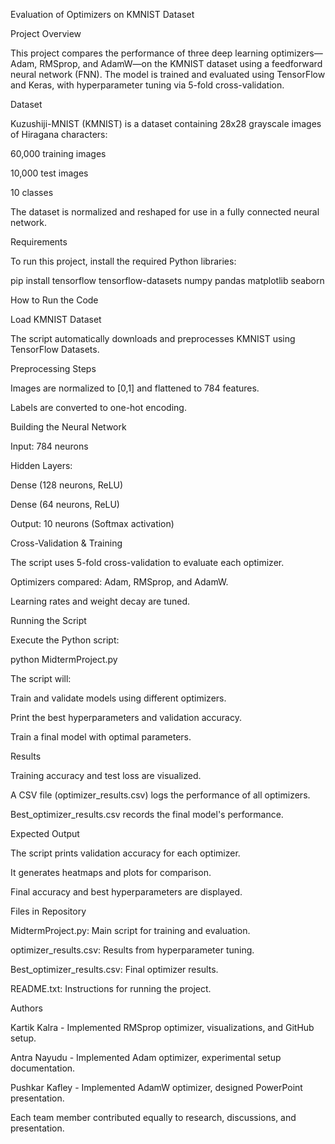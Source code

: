 Evaluation of Optimizers on KMNIST Dataset

Project Overview

This project compares the performance of three deep learning optimizers—Adam, RMSprop, and AdamW—on the KMNIST dataset using a feedforward neural network (FNN). The model is trained and evaluated using TensorFlow and Keras, with hyperparameter tuning via 5-fold cross-validation.

Dataset

Kuzushiji-MNIST (KMNIST) is a dataset containing 28x28 grayscale images of Hiragana characters:

60,000 training images

10,000 test images

10 classes

The dataset is normalized and reshaped for use in a fully connected neural network.

Requirements

To run this project, install the required Python libraries:

pip install tensorflow tensorflow-datasets numpy pandas matplotlib seaborn

How to Run the Code

Load KMNIST Dataset

The script automatically downloads and preprocesses KMNIST using TensorFlow Datasets.

Preprocessing Steps

Images are normalized to [0,1] and flattened to 784 features.

Labels are converted to one-hot encoding.

Building the Neural Network

Input: 784 neurons

Hidden Layers:

Dense (128 neurons, ReLU)

Dense (64 neurons, ReLU)

Output: 10 neurons (Softmax activation)

Cross-Validation & Training

The script uses 5-fold cross-validation to evaluate each optimizer.

Optimizers compared: Adam, RMSprop, and AdamW.

Learning rates and weight decay are tuned.

Running the Script

Execute the Python script:

python MidtermProject.py

The script will:

Train and validate models using different optimizers.

Print the best hyperparameters and validation accuracy.

Train a final model with optimal parameters.

Results

Training accuracy and test loss are visualized.

A CSV file (optimizer_results.csv) logs the performance of all optimizers.

Best_optimizer_results.csv records the final model's performance.

Expected Output

The script prints validation accuracy for each optimizer.

It generates heatmaps and plots for comparison.

Final accuracy and best hyperparameters are displayed.

Files in Repository

MidtermProject.py: Main script for training and evaluation.

optimizer_results.csv: Results from hyperparameter tuning.

Best_optimizer_results.csv: Final optimizer results.

README.txt: Instructions for running the project.

Authors

Kartik Kalra - Implemented RMSprop optimizer, visualizations, and GitHub setup.

Antra Nayudu - Implemented Adam optimizer, experimental setup documentation.

Pushkar Kafley - Implemented AdamW optimizer, designed PowerPoint presentation.

Each team member contributed equally to research, discussions, and presentation.

